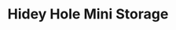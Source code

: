 ---
title: "Hidey Hole Mini Storage"
url: /south-zanesville/hidey-hole-mini-storage/
shop: storage rental
---